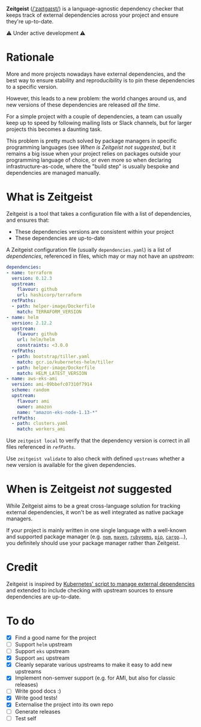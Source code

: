 **Zeitgeist** ([/ˈzaɪtɡaɪst/](https://en.wikipedia.org/wiki/Help:IPA/English)) is a language-agnostic dependency checker that keeps track of external dependencies across your project and ensure they're up-to-date.

⚠️ Under active development ⚠️

Rationale
=========

More and more projects nowadays have external dependencies, and the best way to ensure stability and reproducibility is to pin these dependencies to a specific version.

However, this leads to a new problem: the world changes around us, and new versions of these dependencies are released _all the time_.

For a simple project with a couple of dependencies, a team can usually keep up to speed by following mailing lists or Slack channels, but for larger projects this becomes a daunting task.

This problem is pretty much solved by package managers in specific programming languages (see _When is Zeitgeist _not_ suggested_, but it remains a big issue when your project relies on packages outside your programming language of choice, or even more so when declaring infrastructure-as-code, where the "build step" is usually bespoke and dependencies are managed manually.

What is Zeitgeist
=================

Zeitgeist is a tool that takes a configuration file with a list of dependencies, and ensures that:

- These dependencies versions are consistent within your project
- These dependencies are up-to-date

A Zeitgeist configuration file (usually `dependencies.yaml`) is a list of _dependencies_, referenced in files, which may or may not have an _upstream_:

```yaml
dependencies:
- name: terraform
  version: 0.12.3
  upstream:
    flavour: github
    url: hashicorp/terraform
  refPaths:
  - path: helper-image/Dockerfile
    match: TERRAFORM_VERSION
- name: helm
  version: 2.12.2
  upstream:
    flavour: github
    url: helm/helm
    constraints: <3.0.0
  refPaths:
  - path: bootstrap/tiller.yaml
    match: gcr.io/kubernetes-helm/tiller
  - path: helper-image/Dockerfile
    match: HELM_LATEST_VERSION
- name: aws-eks-ami
  version: ami-09bbefc07310f7914
  scheme: random
  upstream:
    flavour: ami
    owner: amazon
    name: "amazon-eks-node-1.13-*"
  refPaths:
  - path: clusters.yaml
    match: workers_ami
```

Use `zeitgeist local` to verify that the dependency version is correct in all files referenced in _`refPaths`_.

Use `zeitgeist validate` to also check with defined `upstreams` whether a new version is available for the given dependencies.

When is Zeitgeist _not_ suggested
=================================

While Zeitgeist aims to be a great cross-language solution for tracking external dependencies, it won't be as well integrated as native package managers.

If your project is mainly written in one single language with a well-known and supported package manager (e.g. [`npm`](https://www.npmjs.com/), [`maven`](https://maven.apache.org/), [`rubygems`](https://rubygems.org/), [`pip`](https://pypi.org/project/pip/), [`cargo`](https://crates.io/)...), you definitely should use your package manager rather than Zeitgeist.

Credit
======

Zeitgeist is inspired by [Kubernetes' script to manage external dependencies](https://groups.google.com/forum/?pli=1#!topic/kubernetes-dev/cTaYyb1a18I) and extended to include checking with upstream sources to ensure dependencies are up-to-date.

To do
=====

- [x] Find a good name for the project
- [ ] Support `helm` upstream
- [ ] Support `eks` upstream
- [x] Support `ami` upstream
- [x] Cleanly separate various upstreams to make it easy to add new upstreams
- [x] Implement non-semver support (e.g. for AMI, but also for classic releases)
- [ ] Write good docs :)
- [x] Write good tests!
- [x] Externalise the project into its own repo
- [ ] Generate releases
- [ ] Test self
